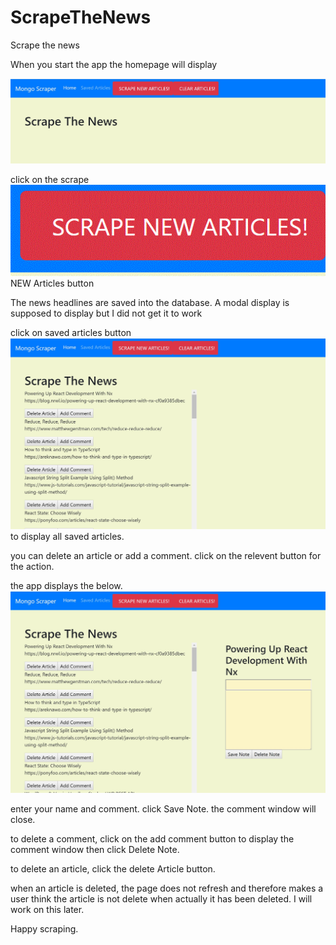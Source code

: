 # ScrapeTheNews
Scrape the news

When you start the app the homepage will display

 ![see home page ](/public/images/home.gif "scrape app")

 click on the scrape ![new scrape ](/public/images/scrape.gif "scrape app") NEW Articles button

The news headlines are saved into the database. A modal display is supposed to display but I did not get it to work

click on saved articles button ![saved ](/public/images/saved.gif "scrape app") to display all saved articles.

you can delete an article or add a comment. click on the relevent button for the action.

the app displays the below.
![saved ](/public/images/addComment.gif "scrape app")

enter your name and comment. click Save Note. the comment window will close.

to delete a comment, click on the add comment button to display the comment window then click Delete Note.

to delete an article, click the delete Article button.

when an article is deleted, the page does not refresh and therefore makes a user think the article is not delete when actually it has been deleted. I will work on this later.

Happy scraping.